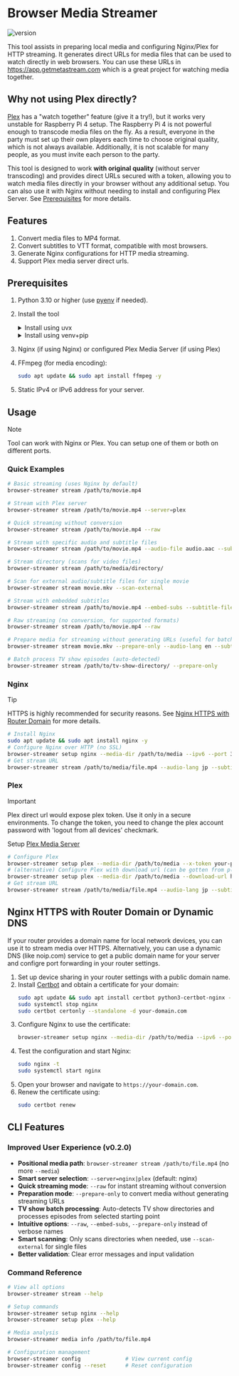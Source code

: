 # Browser Media Streamer

![version](https://img.shields.io/badge/version-v0.2.0-blue.svg)

This tool assists in preparing local media and configuring Nginx/Plex for HTTP streaming.
It generates direct URLs for media files that can be used to watch directly in web browsers.
You can use these URLs in https://app.getmetastream.com which is a great project for watching media together.

## Why not using Plex directly?

[Plex](https://plex.tv) has a "watch together" feature (give it a try!), but it works very unstable for Raspberry Pi 4 setup. The Raspberry Pi 4 is not powerful enough to transcode media files on the fly. As a result, everyone in the party must set up their own players each time to choose original quality, which is not always available. Additionally, it is not scalable for many people, as you must invite each person to the party.

This tool is designed to work **with original quality** (without server transcoding) and provides direct URLs secured with a token, allowing you to watch media files directly in your browser without any additional setup. You can also use it with Nginx without needing to install and configuring Plex Server. See [Prerequisites](#prerequisites) for more details.

## Features

1. Convert media files to MP4 format.
2. Convert subtitles to VTT format, compatible with most browsers.
3. Generate Nginx configurations for HTTP media streaming.
4. Support Plex media server direct urls.

## Prerequisites

1. Python 3.10 or higher (use [pyenv](https://github.com/pyenv/pyenv) if needed).
2. Install the tool

   <details><summary>Install using uvx</summary>

   ```bash
   uvx --from git+ssh://git@github.com/solesensei/browser_stream.git@v0.2.0 browser-streamer --help
   # or install persistently
   uv tool install git+ssh://git@github.com/solesensei/browser_stream.git@v0.2.0
   ```

   </details>

   <details><summary>Install using venv+pip</summary>


    ```bash
    # Create a virtual environment and install dependencies
    python -m venv venv && source venv/bin/activate
    pip install -I git+ssh://git@github.com/solesensei/browser_stream.git@v0.2.0
    # or
    git clone git@github.com:solesensei/browser_stream.git
    pip install browser_stream/
    ```

    </details>
3. Nginx (if using Nginx) or configured Plex Media Server (if using Plex)
4. FFmpeg (for media encoding):
    ```bash
    sudo apt update && sudo apt install ffmpeg -y
    ```


5. Static IPv4 or IPv6 address for your server.

## Usage

> [!NOTE]
> Tool can work with Nginx or Plex. You can setup one of them or both on different ports.

### Quick Examples

```bash
# Basic streaming (uses Nginx by default)
browser-streamer stream /path/to/movie.mp4

# Stream with Plex server
browser-streamer stream /path/to/movie.mp4 --server=plex

# Quick streaming without conversion
browser-streamer stream /path/to/movie.mp4 --raw

# Stream with specific audio and subtitle files
browser-streamer stream /path/to/movie.mp4 --audio-file audio.aac --subtitle-file subs.srt

# Stream directory (scans for video files)
browser-streamer stream /path/to/media/directory/

# Scan for external audio/subtitle files for single movie
browser-streamer stream movie.mkv --scan-external

# Stream with embedded subtitles
browser-streamer stream /path/to/movie.mp4 --embed-subs --subtitle-file subs.srt

# Raw streaming (no conversion, for supported formats)
browser-streamer stream /path/to/movie.mp4 --raw

# Prepare media for streaming without generating URLs (useful for batch processing)
browser-streamer stream movie.mkv --prepare-only --audio-lang en --subtitle-lang en

# Batch process TV show episodes (auto-detected)
browser-streamer stream /path/to/tv-show-directory/ --prepare-only
```

### Nginx

> [!TIP]
> HTTPS is highly recommended for security reasons. See [Nginx HTTPS with Router Domain](#nginx-https-with-router-domain) for more details.

```bash
# Install Nginx
sudo apt update && sudo apt install nginx -y
# Configure Nginx over HTTP (no SSL)
browser-streamer setup nginx --media-dir /path/to/media --ipv6 --port 32000 
# Get stream URL
browser-streamer stream /path/to/media/file.mp4 --audio-lang jp --subtitle-lang en
```

### Plex

> [!IMPORTANT]
> Plex direct url would expose plex token. Use it only in a secure environments. To change the token, you need to change the plex account password with 'logout from all devices' checkmark.

Setup [Plex Media Server](https://plex.tv)

```bash
# Configure Plex
browser-streamer setup plex --media-dir /path/to/media --x-token your-plex-token --server-id your-plex-server-id
# (alternative) Configure Plex with download url (can be gotten from plex web player)
browser-streamer setup plex --media-dir /path/to/media --download-url https://ip-address.plex.direct:32400/library/parts/your-part-id/file.mp4?X-Plex-Token=your-plex-token
# Get stream URL
browser-streamer stream /path/to/media/file.mp4 --audio-lang jp --subtitle-lang en --server=plex
```

## Nginx HTTPS with Router Domain or Dynamic DNS

If your router provides a domain name for local network devices, you can use it to stream media over HTTPS.
Alternatively, you can use a dynamic DNS (like noip.com) service to get a public domain name for your server and configre port forwarding in your router settings.

1. Set up device sharing in your router settings with a public domain name.
2. Install [Certbot](https://certbot.eff.org/) and obtain a certificate for your domain:
    ```bash
    sudo apt update && sudo apt install certbot python3-certbot-nginx -y
    sudo systemctl stop nginx
    sudo certbot certonly --standalone -d your-domain.com
    ```
3. Configure Nginx to use the certificate:
    ```bash
    browser-streamer setup nginx --media-dir /path/to/media --ipv6 --port 32000 --domain your-domain.com --ssl
    ```
4. Test the configuration and start Nginx:
    ```bash
    sudo nginx -t
    sudo systemctl start nginx
    ```
5. Open your browser and navigate to `https://your-domain.com`.
6. Renew the certificate using:
    ```bash
    sudo certbot renew
    ```

## CLI Features

### Improved User Experience (v0.2.0)

- **Positional media path**: `browser-streamer stream /path/to/file.mp4` (no more `--media`)
- **Smart server selection**: `--server=nginx|plex` (default: nginx)
- **Quick streaming mode**: `--raw` for instant streaming without conversion
- **Preparation mode**: `--prepare-only` to convert media without generating streaming URLs
- **TV show batch processing**: Auto-detects TV show directories and processes episodes from selected starting point
- **Intuitive options**: `--raw`, `--embed-subs`, `--prepare-only` instead of verbose names
- **Smart scanning**: Only scans directories when needed, use `--scan-external` for single files
- **Better validation**: Clear error messages and input validation

### Command Reference

```bash
# View all options
browser-streamer stream --help

# Setup commands
browser-streamer setup nginx --help
browser-streamer setup plex --help

# Media analysis
browser-streamer media info /path/to/file.mp4

# Configuration management
browser-streamer config              # View current config
browser-streamer config --reset      # Reset configuration
```
